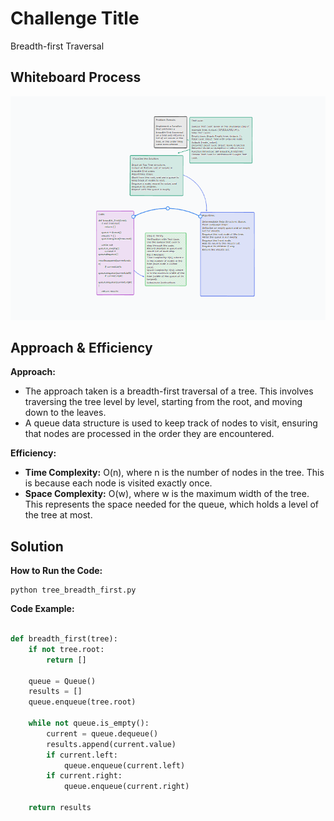 # Challenge Title
Breadth-first Traversal

## Whiteboard Process
![Alt text](image.png)

## Approach & Efficiency

**Approach:**
- The approach taken is a breadth-first traversal of a tree. This involves traversing the tree level by level, starting from the root, and moving down to the leaves.
- A queue data structure is used to keep track of nodes to visit, ensuring that nodes are processed in the order they are encountered.

**Efficiency:**
- **Time Complexity:** O(n), where n is the number of nodes in the tree. This is because each node is visited exactly once.
- **Space Complexity:** O(w), where w is the maximum width of the tree. This represents the space needed for the queue, which holds a level of the tree at most.

## Solution

**How to Run the Code:**
```
python tree_breadth_first.py
```

**Code Example:**
```python

def breadth_first(tree):
    if not tree.root:
        return []

    queue = Queue()
    results = []
    queue.enqueue(tree.root)

    while not queue.is_empty():
        current = queue.dequeue()
        results.append(current.value)
        if current.left:
            queue.enqueue(current.left)
        if current.right:
            queue.enqueue(current.right)

    return results
```
